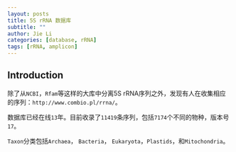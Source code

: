 ```yaml
---
layout: posts
title: 5S rRNA 数据库
subtitle: ""
author: Jie Li
categories: [database, rRNA]
tags: [rRNA, amplicon]
---
```


## Introduction
除了从`NCBI`，`Rfam`等这样的大库中分离5S rRNA序列之外，发现有人在收集相应的序列：`http://www.combio.pl/rrna/`。

数据库已经在线`13`年。目前收录了`11419`条序列，包括`7174`个不同的物种，版本号`17`。

`Taxon`分类包括`Archaea`， `Bacteria`， `Eukaryota`，`Plastids`，和`Mitochondria`。